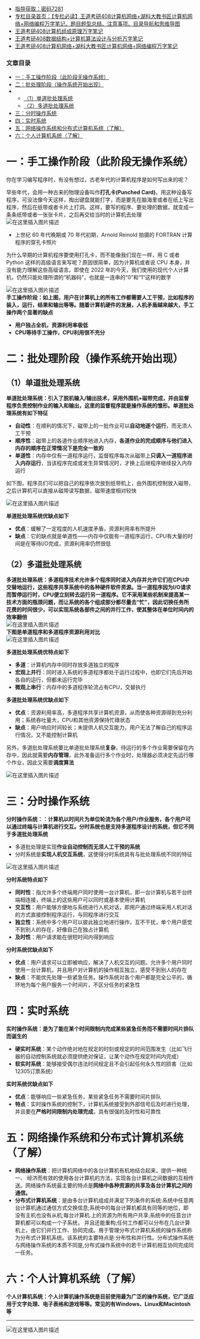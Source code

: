  

- [指导获取：密码7281](https://url18.ctfile.com/f/22722418-803125355-edf378)
- [专栏目录首页：【专栏必读】王道考研408计算机网络+湖科大教书匠计算机网络+网络编程万字笔记、题目题型总结、注意事项、目录导航和思维导图](https://zhangxing-tech.blog.csdn.net/article/details/121004242?spm=1001.2014.3001.5502)
- [王道考研408计算机组成原理万字笔记](https://zhangxing-tech.blog.csdn.net/article/details/120664162?spm=1001.2014.3001.5502)
- [王道考研408数据结构+计算机算法设计与分析万字笔记](https://blog.csdn.net/qq_39183034/article/details/121501138?spm=1001.2014.3001.5501)
- [王道考研408计算机网络+湖科大教书匠计算机网络+网络编程万字笔记](https://zhangxing-tech.blog.csdn.net/article/details/125668174)

### 文章目录

- [一：手工操作阶段（此阶段无操作系统）](#_10)
- [二：批处理阶段（操作系统开始出现）](#_30)
- - [（1）单道批处理系统](#1_31)
  - [（2）多道批处理系统](#2_51)
- [三：分时操作系统](#_76)
- [四：实时系统](#_98)
- [五：网络操作系统和分布式计算机系统（了解）](#_109)
- [六：个人计算机系统（了解）](#_117)

# 一：手工操作阶段（此阶段无操作系统）

你在学习编写程序时，有没有想过，古老年代的计算机程序是如何写出来的呢？

早些年代，会用一种古来的物理设备叫作**打孔卡\(Punched Card\)**。用这种设备写程序，可没法像今天这样，掏出键盘就能打字，而是要先在脑海里或者在纸上写出程序，然后在纸带或者卡片上打洞。这样，要写的程序、要处理的数据，就变成一条条纸带或者一张张卡片，之后再交给当时的计算机去处理  
![在这里插入图片描述](https://ziquyun.com/main/csdn/img?url=https%3A%2F%2Fimg-blog.csdnimg.cn%2F34780c0ebc7643ae9d3c85bfa012e6e4.png%3Fx-oss-process%3Dimage%2Fwatermark%2Ctype_ZHJvaWRzYW5zZmFsbGJhY2s%2Cshadow_50%2Ctext_Q1NETiBA5b-r5LmQ5rGf5rmW%2Csize_20%2Ccolor_FFFFFF%2Ct_70%2Cg_se%2Cx_16&rfUrl=https%3A%2F%2Fzhangxing-tech.blog.csdn.net%2Farticle%2Fdetails%2F120810537)

- 上世纪 60 年代晚期或 70 年代初期，Arnold Reinold 拍摄的 FORTRAN 计算程序的穿孔卡照片

为什么早期的计算机程序要使用打孔卡，而不能像我们现在一样，用 C 或者Python 这样的高级语言来写呢？原因很简单，因为计算机或者说 CPU 本身，并没有能力理解这些高级语言。即使在 2022 年的今天，我们使用的现代个人计算机，仍然只能处理所谓的“机器码”，也就是一连串的“0”和“1”这样的数字

![在这里插入图片描述](https://ziquyun.com/main/csdn/img?url=https%3A%2F%2Fimg-blog.csdnimg.cn%2Fb7497ac5022344dba35e0e0a59b27234.png%3Fx-oss-process%3Dimage%2Fwatermark%2Ctype_ZHJvaWRzYW5zZmFsbGJhY2s%2Cshadow_50%2Ctext_Q1NETiBA5b-r5LmQ5rGf5rmW%2Csize_20%2Ccolor_FFFFFF%2Ct_70%2Cg_se%2Cx_16&rfUrl=https%3A%2F%2Fzhangxing-tech.blog.csdn.net%2Farticle%2Fdetails%2F120810537)  
**手工操作阶段：如上图，用户在计算机上的所有工作都需要人工干预，比如程序的装入，运行，结果和输出等等。随着计算机硬件的发展，人机矛盾越来越大，手工操作两个显著的缺点**

- **用户独占全机，资源利用率极低**
- **CPU等待手工操作，CPU利用很不充分**

# 二：批处理阶段（操作系统开始出现）

## （1）单道批处理系统

**单道批处理系统：引入了脱机输入/输出技术，采用外围机+磁带完成，并由监督程序负责控制作业的输入和输出，这里的监督程序就是操作系统的雏形。单道批处理系统有如下特征**

- **自动性**：在顺利的情况下，磁带上的一批作业可以**自动地逐个运行**，而无须人工干预
- **顺序性**：磁带上的各道作业顺序地进入内存，**各道作业的完成顺序与他们进入内存的顺序在正常情况下是完全一致的**
- **单道性**：内存中仅有一道程序运行，监督程序每次从磁带上**只调入一道程序进入内存运行**，当该程序完成或发生异常情况时，才换上后继程序继续投入内存运行

如下图，程序员们可以把自己的程序依次放到纸带机上，由外围机控制放入磁带，之后计算机可以直接从磁带读写数据，磁带速度相对较快

![在这里插入图片描述](https://ziquyun.com/main/csdn/img?url=https%3A%2F%2Fimg-blog.csdnimg.cn%2F6e513c7e020244f1a0f3a8b522a87ec3.png%3Fx-oss-process%3Dimage%2Fwatermark%2Ctype_ZHJvaWRzYW5zZmFsbGJhY2s%2Cshadow_50%2Ctext_Q1NETiBA5b-r5LmQ5rGf5rmW%2Csize_20%2Ccolor_FFFFFF%2Ct_70%2Cg_se%2Cx_16&rfUrl=https%3A%2F%2Fzhangxing-tech.blog.csdn.net%2Farticle%2Fdetails%2F120810537)

**单道批处理系统优缺点如下**

- **优点**：缓解了一定程度的人机速度矛盾，资源利用率有所提升
- **缺点**：它的缺点就是单道性——内存中仅能有一道程序运行，CPU有大量的时间是在等待I/O完成，资源利用率仍然很低

## （2）多道批处理系统

**多道批处理系统：多道程序技术允许多个程序同时进入内存并允许它们在CPU中交替地运行，这些程序共享系统中的各种硬件软件资源。当一道程序因为I/O请求而暂停运行时，CPU便立刻转去运行另一道程序。它不采用某些机制来提高某一技术方面的瓶颈问题，而让系统的各个组成部分都尽量去“忙”，因此切换任务所花费的时间很少，可以实现系统各部件之间的并行工作，使其整体在单位时间内的效率翻倍**  
![在这里插入图片描述](https://ziquyun.com/main/csdn/img?url=https%3A%2F%2Fimg-blog.csdnimg.cn%2F3567b959dc58433486619c78a4cadf9c.png%3Fx-oss-process%3Dimage%2Fwatermark%2Ctype_ZHJvaWRzYW5zZmFsbGJhY2s%2Cshadow_50%2Ctext_Q1NETiBA5b-r5LmQ5rGf5rmW%2Csize_20%2Ccolor_FFFFFF%2Ct_70%2Cg_se%2Cx_16&rfUrl=https%3A%2F%2Fzhangxing-tech.blog.csdn.net%2Farticle%2Fdetails%2F120810537)  
**下图是单道程序和多道程序资源利用对比**  
![在这里插入图片描述](https://ziquyun.com/main/csdn/img?url=https%3A%2F%2Fimg-blog.csdnimg.cn%2F3d5aa6d27d104067a5727f6976fff17f.png%3Fx-oss-process%3Dimage%2Fwatermark%2Ctype_ZHJvaWRzYW5zZmFsbGJhY2s%2Cshadow_50%2Ctext_Q1NETiBA5b-r5LmQ5rGf5rmW%2Csize_20%2Ccolor_FFFFFF%2Ct_70%2Cg_se%2Cx_16&rfUrl=https%3A%2F%2Fzhangxing-tech.blog.csdn.net%2Farticle%2Fdetails%2F120810537)

**多道批处理系统优特点如下**

- **多道**：计算机内存中同时存放多道独立的程序
- **宏观上并行**：同时进入系统的多道程序都处于运行过程中，也即它们先后开始各自的运行，但都未运行完毕
- **微观上串行**：内存中的多道程序轮流占有CPU，交替执行

**多道批处理系统优缺点如下**

- **优点**：资源利用率高，多道程序共享计算机资源，从而使各种资源得到充分利用；系统吞吐量大，CPU和其他资源保持忙碌状态
- **缺点**：用户响应时间较长；未提供人机交互能力，用户无法了解自己的程序运行情况，又不能控制计算机

另外，多道批处理系统要比单道批处理系统**复杂**，待运行的多个作业需要保留在内存中，因此就需要**内存管理**，此外准备运行多个作业时，处理器必须决定先运行哪个作业，因此又需要**调度算法**

![在这里插入图片描述](https://ziquyun.com/main/csdn/img?url=https%3A%2F%2Fimg-blog.csdnimg.cn%2F498f329fa82f40c49cbbb1be2d504c83.png%3Fx-oss-process%3Dimage%2Fwatermark%2Ctype_ZHJvaWRzYW5zZmFsbGJhY2s%2Cshadow_50%2Ctext_Q1NETiBA5b-r5LmQ5rGf5rmW%2Csize_20%2Ccolor_FFFFFF%2Ct_70%2Cg_se%2Cx_16&rfUrl=https%3A%2F%2Fzhangxing-tech.blog.csdn.net%2Farticle%2Fdetails%2F120810537)

# 三：分时操作系统

**分时操作系统：：计算机以时间片为单位轮流为各个用户/作业服务，各个用户可以通过终端与计算机进行交互。分时系统也是支持多道程序设计的系统，但它不同于多道批处理系统**

- 多道批处理是实现**作业自动控制而无须人工干预的系统**
- 分时系统是**实现人机交互系统**，这使得分时系统具有与批处理系统不同的特征

![在这里插入图片描述](https://ziquyun.com/main/csdn/img?url=https%3A%2F%2Fimg-blog.csdnimg.cn%2Fcb233351bb03484e9e9275ffb089d98e.png%3Fx-oss-process%3Dimage%2Fwatermark%2Ctype_ZHJvaWRzYW5zZmFsbGJhY2s%2Cshadow_50%2Ctext_Q1NETiBA5b-r5LmQ5rGf5rmW%2Csize_20%2Ccolor_FFFFFF%2Ct_70%2Cg_se%2Cx_16&rfUrl=https%3A%2F%2Fzhangxing-tech.blog.csdn.net%2Farticle%2Fdetails%2F120810537)

**分时系统特点如下**

- **同时性**：指允许多个终端用户同时使用一台计算机，即一台计算机与若干台终端相连接，终端上的这些用户可以同时或基本使用计算机
- **交互性**：用户能够方便地与系统进行人机对话，即用户通过终端采用人机对话的方式直接控制程序运行，与同程序进行交互
- **独立性**：系统中多个用户可以彼此独立地进行操作，互不干扰，单个用户感觉不到别人的存在，好像自己在独占计算机
- **及时性**：用户请求能在很短时间内得到响应

**分时系统优缺点如下**

- **优点**：用户请求可以立即被响应，解决了人机交互的问题。允许多个用户同时使用一台计算机，并且用户对计算机的操作相互独立，感受不到别人的存在
- **缺点**：不能优先处理一些紧急任务。操作系统对各个用户都是完全公平的，循环地为每个用户服务一个时间片，不区分任务的紧急性

# 四：实时系统

**实时操作系统：是为了能在某个时间限制内完成某些紧急任务而不需要时间片排队而诞生的**

- **硬实时系统**：某个动作绝对地在规定的时刻或规定的时间范围发生（比如飞行器的自动控制系统就必须提供绝对保证，让某个动作在规定时间内完成）
- **软实时系统**：能够接受偶尔违法时间规定且不会引起任何永久性的损害（比如12305订票系统）

**实时系统优缺点如下**

- **优点**：能够响应一些紧急任务，某些紧急任务不需要时间片排队
- **特点**：实时操作系统的控制下，计算机系统接受到外部信号后及时进行处理，并且要在**严格时间限制内处理完成**，具有很强的及时性和可靠性

# 五：网络操作系统和分布式计算机系统（了解）

- **网络操作系统**：把计算机网络中的各台计算机有机地结合起来，提供一种统一、 经济而有效的使用各台计算机的方法，实现各台计算机之间数据的互相传送。网络操作系统最主要的特点是**网络中各种资源的共享及各台计算机之间的通信。**
- **分布式计算机系统**：是由多台计算机组成并满足下列条件的系统:系统中任意两台计算机通过通信方式交换信息;系统中的每台计算机都具有同等的地位，即没有主机也没有从机;每台计算机.上的资源为所有用户共享;系统中的任意台计算机都可以构成一个子系统， 并且还能重构;任何工作都可以分布在几台计算机上，由它们并行工作、协同完成。用于管理分布式计算机系统的操作系统称为分布式计算机系统。该系统的主要特点是:分布性和并行性。分布式操作系统与网络操作系统的本质不同是,分布式操作系统中的若干计算机相互协同完成同一任务。

# 六：个人计算机系统（了解）

**个人计算机系统：个人计算机操作系统是目前使用最为广泛的操作系统，它广泛应用于文字处理、电子表格和游戏等等。常见的有Windows、Linux和Macintosh等**

---

![在这里插入图片描述](https://ziquyun.com/main/csdn/img?url=https%3A%2F%2Fimg-blog.csdnimg.cn%2Fdfc8e66da8b943cdae99f3c681331364.png%3Fx-oss-process%3Dimage%2Fwatermark%2Ctype_ZHJvaWRzYW5zZmFsbGJhY2s%2Cshadow_50%2Ctext_Q1NETiBA5b-r5LmQ5rGf5rmW%2Csize_20%2Ccolor_FFFFFF%2Ct_70%2Cg_se%2Cx_16&rfUrl=https%3A%2F%2Fzhangxing-tech.blog.csdn.net%2Farticle%2Fdetails%2F120810537)